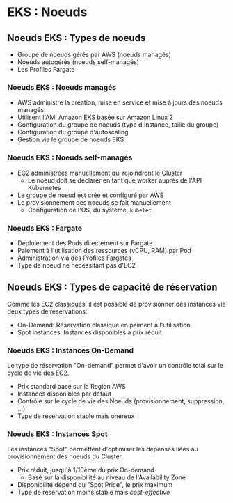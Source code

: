 # EKS : Noeuds

## Noeuds EKS : Types de noeuds

- Groupe de noeuds gérés par AWS (noeuds managés)
- Noeuds autogérés (noeuds self-managés)
- Les Profiles Fargate

### Noeuds EKS : Noeuds managés

- AWS administre la création, mise en service et mise à jours des noeuds managés.
- Utilisent l'AMI Amazon EKS basée sur Amazon Linux 2
- Configuration du groupe de noeuds (type d'instance, taille du groupe)
- Configuration du groupe d'autoscaling
- Gestion via le groupe de noeuds EKS

### Noeuds EKS : Noeuds self-managés

  - EC2 administrées manuellement qui rejoindront le Cluster
    - Le noeud doit se déclarer en tant que worker auprès de l'API Kubernetes
  - Le groupe de noeud est crée et configuré par AWS
  - Le provisionnement des noeuds se fait manuellement
    - Configuration de l'OS, du système, `kubelet`

### Noeuds EKS : Fargate

- Déploiement des Pods directement sur Fargate
- Paiement à l'utilisation des ressources (vCPU, RAM) par Pod
- Administration via des Profiles Fargates
- Type de noeud ne nécessitant pas d'EC2

## Noeuds EKS : Types de capacité de réservation

Comme les EC2 classiques, il est possible de provisionner
des instances via deux types de réservations:

- On-Demand: Réservation classique en paiment à l'utilisation
- Spot instances: Instances disponibles à prix réduit

### Noeuds EKS : Instances On-Demand

Le type de réservation "On-demand" permet d'avoir un contrôle
total sur le cycle de vie des EC2.

- Prix standard basé sur la Region AWS
- Instances disponibles par défaut
- Contrôle sur le cycle de vie des Noeuds (provisionnement, suppression, ...)
- Type de réservation stable mais onéreux

### Noeuds EKS : Instances Spot

Les instances "Spot" permettent d'optimiser les dépenses
liées au provisionnement des noeuds du Cluster.

  - Prix réduit, jusqu'à 1/10ème du prix On-demand
    - Basé sur la disponibilité au niveau de l'Availability Zone
  - Disponibilité dépend du "Spot Price", le prix maximum
  - Type de réservation moins stable mais _cost-effective_

